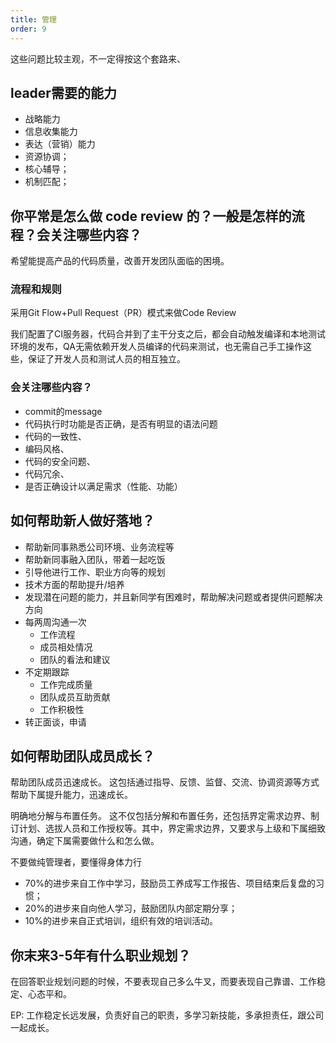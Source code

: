```yaml
---
title: 管理
order: 9
---
```

这些问题比较主观，不一定得按这个套路来、

## leader需要的能力
- 战略能力
- 信息收集能力
- 表达（营销）能力
- 资源协调；
- 核心辅导；
- 机制匹配；

## 你平常是怎么做 code review 的？一般是怎样的流程？会关注哪些内容？
希望能提高产品的代码质量，改善开发团队面临的困境。

### 流程和规则
采用Git Flow+Pull Request（PR）模式来做Code Review

我们配置了CI服务器，代码合并到了主干分支之后，都会自动触发编译和本地测试环境的发布，QA无需依赖开发人员编译的代码来测试，也无需自己手工操作这些，保证了开发人员和测试人员的相互独立。

### 会关注哪些内容？
- commit的message
- 代码执行时功能是否正确，是否有明显的语法问题
- 代码的一致性、
- 编码风格、
- 代码的安全问题、
- 代码冗余、
- 是否正确设计以满足需求（性能、功能）

## 如何帮助新人做好落地？
- 帮助新同事熟悉公司环境、业务流程等
- 帮助新同事融入团队，带着一起吃饭
- 引导他进行工作、职业方向等的规划
- 技术方面的帮助提升/培养
- 发现潜在问题的能力，并且新同学有困难时，帮助解决问题或者提供问题解决方向
- 每两周沟通一次
    - 工作流程
    - 成员相处情况
    - 团队的看法和建议
- 不定期跟踪
    - 工作完成质量
    - 团队成员互助贡献
    - 工作积极性
- 转正面谈，申请

## 如何帮助团队成员成长？
帮助团队成员迅速成长。 这包括通过指导、反馈、监督、交流、协调资源等方式帮助下属提升能力，迅速成长。

明确地分解与布置任务。 这不仅包括分解和布置任务，还包括界定需求边界、制订计划、选拔人员和工作授权等。其中，界定需求边界，又要求与上级和下属细致沟通，确定下属需要做什么和怎么做。

不要做纯管理者，要懂得身体力行

- 70%的进步来自工作中学习，鼓励员工养成写工作报告、项目结束后复盘的习惯；
- 20%的进步来自向他人学习，鼓励团队内部定期分享；
- 10%的进步来自正式培训，组织有效的培训活动。

## 你末来3-5年有什么职业规划？
在回答职业规划问题的时候，不要表现自己多么牛叉，而要表现自己靠谱、工作稳定、心态平和。

EP:
工作稳定长远发展，负责好自己的职责，多学习新技能，多承担责任，跟公司一起成长。
